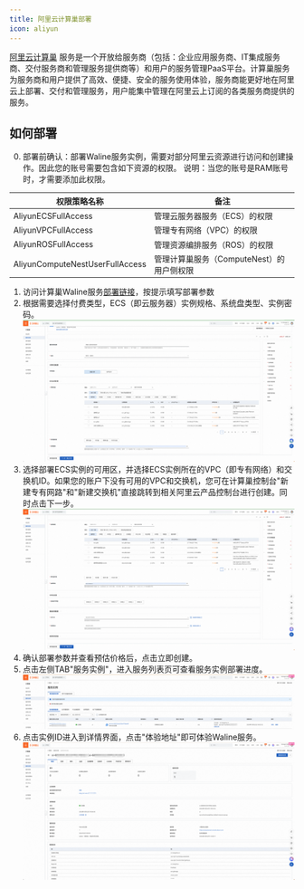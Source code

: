 ```yaml
---
title: 阿里云计算巢部署
icon: aliyun
---
```


[阿里云计算巢](https://computenest.console.aliyun.com/) 服务是一个开放给服务商（包括：企业应用服务商、IT集成服务商、交付服务商和管理服务提供商等）和用户的服务管理PaaS平台。计算巢服务为服务商和用户提供了高效、便捷、安全的服务使用体验，服务商能更好地在阿里云上部署、交付和管理服务，用户能集中管理在阿里云上订阅的各类服务商提供的服务。



<!-- more -->

## 如何部署

0. 部署前确认：部署Waline服务实例，需要对部分阿里云资源进行访问和创建操作。因此您的账号需要包含如下资源的权限。 说明：当您的账号是RAM账号时，才需要添加此权限。

| 权限策略名称 | 备注 |
| --- | --- |
| AliyunECSFullAccess | 管理云服务器服务（ECS）的权限 |
| AliyunVPCFullAccess | 管理专有网络（VPC）的权限 |
| AliyunROSFullAccess | 管理资源编排服务（ROS）的权限 |
| AliyunComputeNestUserFullAccess | 管理计算巢服务（ComputeNest）的用户侧权限 |

1. 访问计算巢Waline服务[部署链接](https://computenest.console.aliyun.com/service/instance/create/default?type=user&ServiceName=Waline社区版)，按提示填写部署参数
2. 根据需要选择付费类型，ECS（即云服务器）实例规格、系统盘类型、实例密码。
   ![](../../assets/aliyun-computenest-1.png)
3. 选择部署ECS实例的可用区，并选择ECS实例所在的VPC（即专有网络）和交换机ID。如果您的账户下没有可用的VPC和交换机，您可在计算巢控制台"新建专有网路"和"新建交换机"直接跳转到相关阿里云产品控制台进行创建。同时点击下一步。
   ![](../../assets/aliyun-computenest-2.png)
4. 确认部署参数并查看预估价格后，点击立即创建。
5. 点击左侧TAB"服务实例"，进入服务列表页可查看服务实例部署进度。![](../../assets/aliyun-computenest-3.png)
6. 点击实例ID进入到详情界面，点击"体验地址"即可体验Waline服务。![](../../assets/aliyun-computenest-4.png)

